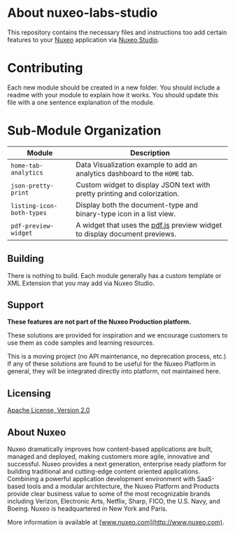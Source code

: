 # About **nuxeo-labs-studio**

This repository contains the necessary files and instructions too add certain features to your [Nuxeo](http://www.nuxo.com) application via [Nuxeo Studio](http://www.nuxeo.com/products/studio/).

# Contributing

Each new module should be created in a new folder. You should include a readme with your module to explain how it works. You should update this file with a one sentence explanation of the module.

# Sub-Module Organization

Module | Description
--- | ---
`home-tab-analytics` | Data Visualization example to add an analytics dashboard to the `HOME` tab.
`json-pretty-print` | Custom widget to display JSON text with pretty printing and colorization.
`listing-icon-both-types` | Display both the document-type and binary-type icon in a list view.
`pdf-preview-widget` | A widget that uses the [pdf.js](https://mozilla.github.io/pdf.js/) preview widget to display document previews.

## Building

There is nothing to build. Each module generally has a custom template or XML Extension that you may add via Nuxeo Studio.

## Support

**These features are not part of the Nuxeo Production platform.**

These solutions are provided for inspiration and we encourage customers to use them as code samples and learning resources.

This is a moving project (no API maintenance, no deprecation process, etc.) If any of these solutions are found to be useful for the Nuxeo Platform in general, they will be integrated directly into platform, not maintained here.


## Licensing

[Apache License, Version 2.0](http://www.apache.org/licenses/LICENSE-2.0)


## About Nuxeo

Nuxeo dramatically improves how content-based applications are built, managed and deployed, making customers more agile, innovative and successful. Nuxeo provides a next generation, enterprise ready platform for building traditional and cutting-edge content oriented applications. Combining a powerful application development environment with SaaS-based tools and a modular architecture, the Nuxeo Platform and Products provide clear business value to some of the most recognizable brands including Verizon, Electronic Arts, Netflix, Sharp, FICO, the U.S. Navy, and Boeing. Nuxeo is headquartered in New York and Paris.

More information is available at [www.nuxeo.com](http://www.nuxeo.com).
